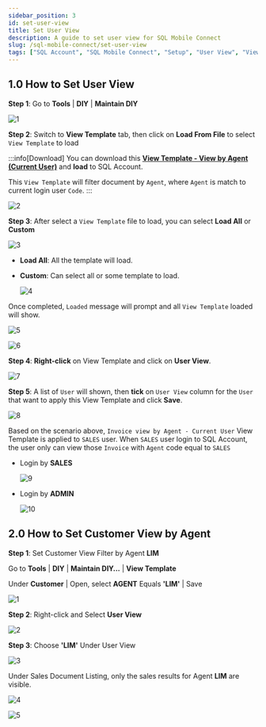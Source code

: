 ```yaml
---
sidebar_position: 3
id: set-user-view
title: Set User View
description: A guide to set user view for SQL Mobile Connect
slug: /sql-mobile-connect/set-user-view
tags: ["SQL Account", "SQL Mobile Connect", "Setup", "User View", "View Template"]
---
```


## 1.0 How to Set User View

**Step 1**: Go to **Tools** | **DIY** | **Maintain DIY**

![1](../../../static/img/sql-mobile-connect/set-user-view/1.png)

**Step 2**: Switch to **View Template** tab, then click on **Load From File** to select `View Template` to load

:::info[Download]
You can download this **[View Template - View by Agent (Current User)](https://cdn.sql.com.my/wp-content/uploads/2024/08/View-Template-View-by-Agent-Current-User.zip)** and **load** to SQL Account.

This `View Template` will filter document by `Agent`, where `Agent` is match to current login user `Code`.
:::

![2](../../../static/img/sql-mobile-connect/set-user-view/2.png)

**Step 3**: After select a `View Template` file to load, you can select **Load All** or **Custom**

![3](../../../static/img/sql-mobile-connect/set-user-view/3.png)

- **Load All**: All the template will load.
- **Custom**: Can select all or some template to load.

    ![4](../../../static/img/sql-mobile-connect/set-user-view/4.png)

Once completed, `Loaded` message will prompt and all `View Template` loaded will show.

![5](../../../static/img/sql-mobile-connect/set-user-view/5.png)

![6](../../../static/img/sql-mobile-connect/set-user-view/6.png)

**Step 4**: **Right-click** on View Template and click on **User View**.

![7](../../../static/img/sql-mobile-connect/set-user-view/7.png)

**Step 5**: A list of `User` will shown, then **tick** on `User View` column for the `User` that want to apply this View Template and click **Save**.

![8](../../../static/img/sql-mobile-connect/set-user-view/8.png)

Based on the scenario above, `Invoice view by Agent - Current User` View Template is applied to `SALES` user. When `SALES` user login to SQL Account, the user only can view those `Invoice` with `Agent` code equal to `SALES`

- Login by **SALES**

    ![9](../../../static/img/sql-mobile-connect/set-user-view/9.png)

- Login by **ADMIN**

    ![10](../../../static/img/sql-mobile-connect/set-user-view/10.png)

## 2.0 How to Set Customer View by Agent

**Step 1**: Set Customer View Filter by Agent **LIM**

Go to **Tools** | **DIY** | **Maintain DIY…** | **View Template**

Under **Customer** | Open, select **AGENT** Equals **'LIM'** | Save

![1](../../../static/img/sql-mobile-connect/set-customer-view/1.png)

**Step 2**: Right-click and Select **User View**

![2](../../../static/img/sql-mobile-connect/set-customer-view/2.png)

**Step 3**: Choose **'LIM'** Under User View

![3](../../../static/img/sql-mobile-connect/set-customer-view/3.png)

Under Sales Document Listing, only the sales results for Agent **LIM** are visible.

![4](../../../static/img/sql-mobile-connect/set-customer-view/4.png)

![5](../../../static/img/sql-mobile-connect/set-customer-view/5.png)
